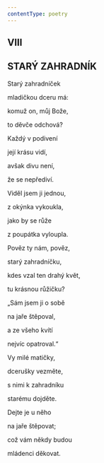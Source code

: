 ```yaml
---
contentType: poetry
---
```


## VIII  

## STARÝ ZAHRADNÍK

Starý zahradníček  

mladičkou dceru má:

komuž on, můj Bože,

to děvče odchová?

Každý v podivení

její krásu vidí,

avšak divu není,

že se nepřediví.

Viděl jsem ji jednou,

z okýnka vykoukla,

jako by se růže

z poupátka vyloupla.

Pověz ty nám, pověz,

starý zahradníčku,

kdes vzal ten drahý květ,

tu krásnou růžičku?

„Sám jsem ji o sobě

na jaře štěpoval,

a ze všeho kvítí

nejvíc opatroval.“

Vy milé matičky,

dcerušky vezměte,

s nimi k zahradníku

starému dojděte.

Dejte je u něho

na jaře štěpovat;

což vám někdy budou

mládenci děkovat.
